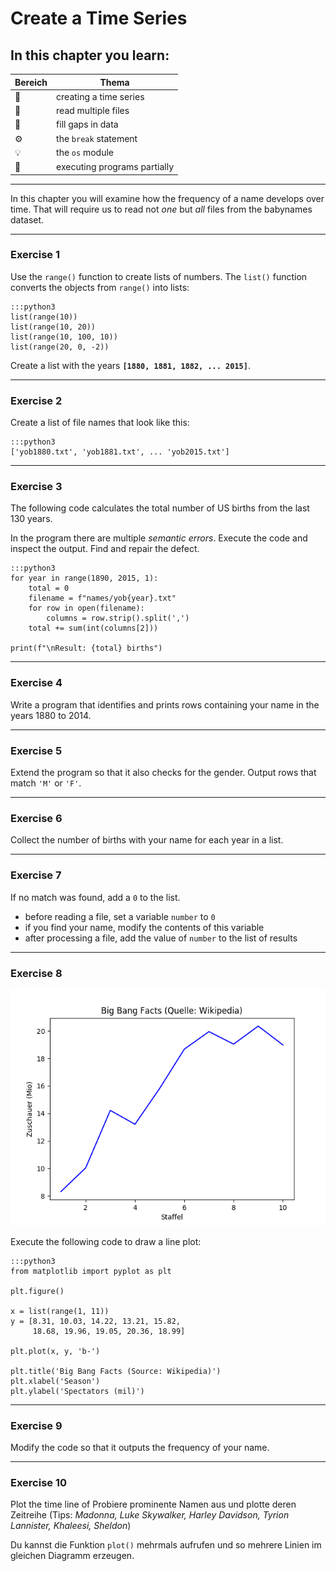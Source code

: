 
# Create a Time Series

## In this chapter you learn:

| Bereich | Thema |
|---------|-------|
| 💼 | creating a time series |
| 🔀 | read multiple files |
| 🔀 | fill gaps in data |
| ⚙ | the `break` statement |
| 💡 | the `os` module |
| 🐞 | executing programs partially |

----

In this chapter you will examine how the frequency of a name develops over time.
That will require us to read not *one* but *all* files from the babynames dataset.

----

### Exercise 1

Use the `range()` function to create lists of numbers.
The `list()` function converts the objects from `range()` into lists:

    :::python3
    list(range(10))
    list(range(10, 20))
    list(range(10, 100, 10))
    list(range(20, 0, -2))

Create a list with the years **`[1880, 1881, 1882, ... 2015]`**.

----

### Exercise 2

Create a list of file names that look like this:

    :::python3
    ['yob1880.txt', 'yob1881.txt', ... 'yob2015.txt']

----

### Exercise 3

The following code calculates the total number of US births from the last 130 years.

In the program there are multiple *semantic errors*.
Execute the code and inspect the output.
Find and repair the defect.

    :::python3
    for year in range(1890, 2015, 1):
        total = 0
        filename = f"names/yob{year}.txt"
        for row in open(filename):
            columns = row.strip().split(',')
        total += sum(int(columns[2]))

    print(f"\nResult: {total} births")

----

### Exercise 4

Write a program that identifies and prints rows containing your name in the years 1880 to 2014.

----

### Exercise 5

Extend the program so that it also checks for the gender.
Output rows that match `'M'` or `'F'`.

----

### Exercise 6

Collect the number of births with your name for each year in a list.

----

### Exercise 7

If no match was found, add a `0` to the list.

* before reading a file, set a variable `number` to `0`
* if you find your name, modify the contents of this variable
* after processing a file, add the value of `number` to the list of results

----

### Exercise 8

![Liniendiagramm](../images/big_bang_facts.png)

Execute the following code to draw a line plot:

    :::python3
    from matplotlib import pyplot as plt

    plt.figure()

    x = list(range(1, 11))
    y = [8.31, 10.03, 14.22, 13.21, 15.82,
         18.68, 19.96, 19.05, 20.36, 18.99]

    plt.plot(x, y, 'b-')

    plt.title('Big Bang Facts (Source: Wikipedia)')
    plt.xlabel('Season')
    plt.ylabel('Spectators (mil)')

----

### Exercise 9

Modify the code so that it outputs the frequency of your name.

----

### Exercise 10

Plot the time line of Probiere prominente Namen aus und plotte deren Zeitreihe (Tips: *Madonna, Luke Skywalker, Harley Davidson, Tyrion Lannister, Khaleesi, Sheldon*)

Du kannst die Funktion `plot()` mehrmals aufrufen und so mehrere Linien im gleichen Diagramm erzeugen.
